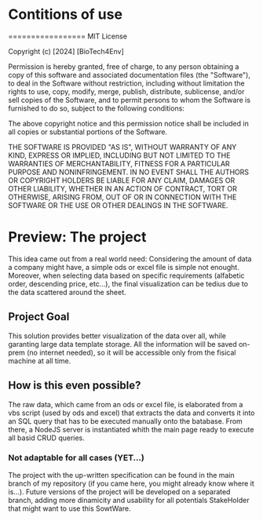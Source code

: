 # Contitions of use

=================
MIT License

Copyright (c) [2024] [BioTech4Env]

Permission is hereby granted, free of charge, to any person obtaining a copy
of this software and associated documentation files (the "Software"), to deal
in the Software without restriction, including without limitation the rights
to use, copy, modify, merge, publish, distribute, sublicense, and/or sell
copies of the Software, and to permit persons to whom the Software is
furnished to do so, subject to the following conditions:

The above copyright notice and this permission notice shall be included in all
copies or substantial portions of the Software.

THE SOFTWARE IS PROVIDED "AS IS", WITHOUT WARRANTY OF ANY KIND, EXPRESS OR
IMPLIED, INCLUDING BUT NOT LIMITED TO THE WARRANTIES OF MERCHANTABILITY,
FITNESS FOR A PARTICULAR PURPOSE AND NONINFRINGEMENT. IN NO EVENT SHALL THE
AUTHORS OR COPYRIGHT HOLDERS BE LIABLE FOR ANY CLAIM, DAMAGES OR OTHER
LIABILITY, WHETHER IN AN ACTION OF CONTRACT, TORT OR OTHERWISE, ARISING FROM,
OUT OF OR IN CONNECTION WITH THE SOFTWARE OR THE USE OR OTHER DEALINGS IN THE
SOFTWARE.

# Preview: The project

This idea came out from a real world need:
Considering the amount of data a company might have, a simple ods or excel file is simple not enought.
Moreover, when selecting data based on specific requirements (alfabetic order, descending price, etc...), the final visualization can be tedius due to the data scattered around the sheet.

## Project Goal

This solution provides better visualization of the data over all, while garanting large data template storage.
All the information will be saved on-prem (no internet needed), so it will be accessible only from the fisical machine at all time.

## How is this even possible?

The raw data, which came from an ods or excel file, is elaborated from a vbs script (used by ods and excel) that extracts the data and converts it into an SQL query that has to be executed manually onto the batabase.
From there, a NodeJS server is instantiated whith the main page ready to execute all basid CRUD queries.

### Not adaptable for all cases (YET...)

The project with the up-written specification can be found in the main branch of my repository (if you came here, you might already know where it is...).
Future versions of the project will be developed on a separated branch, adding more dinamicity and usability for all potentials StakeHolder that might want to use this SowtWare.
